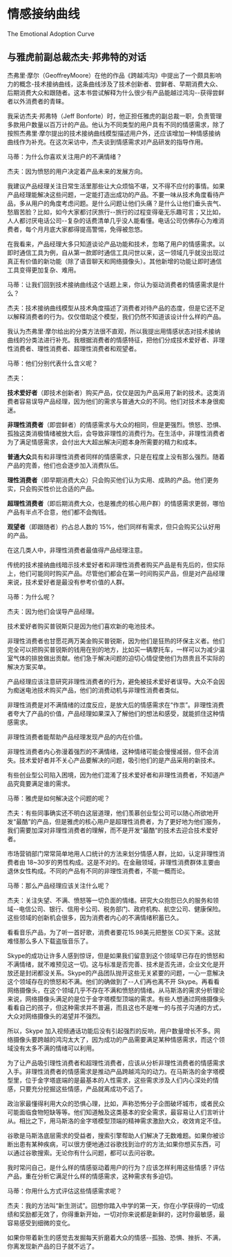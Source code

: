 # 情感接纳曲线
The Emotional Adoption Curve

## 与雅虎前副总裁杰夫·邦弗特的对话

杰弗里·摩尔（GeoffreyMoore）在他的作品《跨越鸿沟》中提出了一个颇具影响力的概念-技术接纳曲线，这条曲线涉及了技术创新者、尝鲜者、早期消费大众、后期消费大众和跟随者。这本书尝试解释为什么很少有产品能越过鸿沟--获得尝鲜者以外消费者的青睐。

我采访杰夫·邦弗特（Jeff Bonforte）时，他正担任雅虎的副总裁一职，负责管理多款用户数量以百万计的产品。他认为不同类型的用户具有不同的情感需求，除了按照杰弗里·摩尔提出的技术接纳曲线模型描述用户外，还应该增加一种情感接纳曲线作为补充。在这次采访中，杰夫谈到情感需求对产品研发的指导作用。

马蒂：为什么你喜欢关注用户的不满情绪？

杰夫：因为愤怒的用户决定着产品未来的发展方向。

我建议产品经理关注日常生活里那些让大众烦恼不堪，又不得不应付的事情。如果产品经理能解决这些问题，一定能打造出成功的产品。不要一味从技术角度看待产品，多从用户的角度考虑问题。是什么问题让他们头痛？是什么让他们垂头丧气、愁眉苦脸？比如，如今大家都讨厌旅行--旅行的过程变得毫无乐趣可言；又比如，人人都讨厌电话公司--复杂的话费清单几乎没人能看懂。电话公司仿佛存心为难消费者，每个月月底大家都得提高警惕，免得被忽悠。

在我看来，产品经理大多只知道谈论产品功能和技术，忽略了用户的情感需求。以即时通信工具为例，自从第一款即时通信工具问世以来，这一领域几乎就没出现过真正有价值的新功能（除了语音聊天和网络摄像头）。其他新增的功能让即时通信工具变得更加复杂、难用。

马蒂：让我们回到技术接纳曲线这个话题上来，你认为驱动消费者的情感需求是什么？

杰夫：技术接纳曲线模型从技术角度描述了消费者对待产品的态度，但是它还不足以解释消费者的行为。仅仅借助这个模型，我们仍然不知道该设计什么样的产品。

我认为杰弗里·摩尔给出的分类方法很不直观，所以我提出用情感状态对技术接纳曲线的分类法进行补充。我根据消费者的情感特征，把他们分成技术爱好者、非理性消费者、理性消费者、超理性消费者和观望者。

马蒂：他们分别代表什么含义呢？

杰夫：

**技术爱好者**（即技术创新者）购买产品，仅仅是因为产品采用了新的技术。这类消费者容易误导产品经理，因为他们的需求与普通大众的不同。他们对技术本身很痴迷。

**非理性消费者**（即尝鲜者）的情感需求与大众的相同，但是更强烈。愤怒、恐惧、孤独这类消极情绪被放大后，会导致非理性的消费行为。在生活中，非理性消费者为了满足情感需求，会付出大大超出解决问题本身所需要的精力和成本。

**普通大众**具有和非理性消费者同样的情感需求，只是在程度上没有那么强烈。随着产品的完善，他们也会逐步加入消费队伍。

**理性消费者**（即早期消费大众）只会购买他们认为实用、成熟的产品。他们更务实，只会购买性价比合适的产品。

**超理性消费者**（即后期消费大众，也是雅虎的核心用户群）的情感需求更弱，哪怕产品有半点不合意，他们都不会掏钱。

**观望者**（即跟随者）约占总人数的 15%，他们同样有需求，但只会购买公认好用的产品。

在这几类人中，非理性消费者最值得产品经理注意。

传统的技术接纳曲线暗示技术爱好者和非理性消费者购买产品是有先后的，但实际上，他们可能同时购买产品。尽管他们都会在第一时间购买产品，但是对产品经理来说，技术爱好者是最没有参考价值的人群。

马蒂：为什么呢？

杰夫：因为他们会误导产品经理。

技术爱好者购买普锐斯只是因为他们喜欢新的电池技术。

非理性消费者也甘愿花两万美金购买普锐斯，因为他们是狂热的环保主义者。他们完全可以把购买普锐斯的钱用在别的地方，比如买一辆摩托车，一样可以为减少温室气体的排放做出贡献。他们急于解决问题的迫切心情促使他们为昂贵且不实际的解决方案买单。

产品经理应该注意研究非理性消费者的行为，避免被技术爱好者误导。大众不会因为痴迷电池技术购买产品，他们的消费动机与非理性消费者类似。

非理性消费是对不满情绪的过度反应，是放大后的情感需求在“作祟”。非理性消费者夸大了产品的价值，产品经理如果深入了解他们的想法和感受，就能抓住这种情感需求。

非理性消费者能帮助产品经理发现产品的内在价值。

非理性消费者内心弥漫着强烈的不满情绪，这种情绪可能会慢慢减弱，但不会消失。技术爱好者并不关心产品要解决的问题，吸引他们的是产品采用的新技术。

有些创业型公司陷入困境，因为他们混淆了技术爱好者和非理性消费者，不知道产品究竟要满足谁的需求。

马蒂：雅虎是如何解决这个问题的呢？

杰夫：有些同事确实还不明白这层道理，他们羡慕创业型公司可以随心所欲地开发“最酷”的产品，但是雅虎的核心用户是超理性消费者，为了更好地为他们服务，我们需要加深对非理性消费者的理解，而不是开发“最酷”的技术去迎合技术爱好者。

市场营销部门常常简单地用人口统计的方法来划分情感人群，比如，认定非理性消费者由 18~30岁的男性构成。这是不对的。在金融领域，非理性消费群体主要由退休女性构成。不同的产品有不同的非理性消费者，不能一概而论。

马蒂：那么产品经理应该关注什么呢？

杰夫：关注失望、不满、愤怒等一切负面的情绪。研究大众抱怨已久的服务和领域--电信公司、银行、信用卡公司、税务部门、政府机构、航空公司、健康保险。这些领域的创新机会很多，因为消费者内心的不满情绪积蓄已久。

看看音乐产品，为了听一首好歌，消费者要花15.98美元把整张 CD买下来。这就难怪那么多人下载盗版音乐了。

Skype的成功让许多人感到惊讶，但是如果我们留意到这个领域早已存在的愤怒和不满情绪，就不难预见这一切。这与标准是否完善、技术是否先进，企业文化是开放还是封闭都没关系。Skype的产品团队抛开这些无关紧要的问题，一心一意解决这个领域存在的愤怒和不满。他们的确做到了--人们再也离不开 Skype。再看看网络摄像头，在这个领域几乎不存在不满和愤怒的情绪。从马斯洛的需求分析理论来说，网络摄像头满足的是位于金字塔模型顶端的需求。有些人想通过网络摄像头看看自己的孩子，但这种需求并不普遍，而且这也不是唯一的与孩子沟通的方式，大众对网络摄像头的渴望并不强烈。

所以，Skype 加入视频通话功能后没有引起强烈的反响，用户数量增长不多。网络摄像头要跨越的鸿沟太大了，因为成功的产品需要满足某种情感需求，而这个领域没有太多不满的情绪可以利用。

为了让产品吸引理性消费者和超理性消费者，应该从分析非理性消费者的情感需求入手。非理性消费者的情感需求是推动产品跨越鸿沟的动力。在马斯洛的金字塔模型里，位于金字塔底端的是最基本的人性需求，这些需求涉及人们内心深处的情感，只要充分挖掘这些情感，产品就离成功不远了。

政治家最懂得利用大众的恐惧心理，比如，声称恐怖分子企图破坏城市，或者民众可能面临食物短缺等等。他们知道触及这类基本的安全需求，最容易让人们言听计从。相比之下，用马斯洛的金字塔模型顶端的精神需求激励大众，收效肯定不佳。

谷歌是马斯洛底层需求的受益者，搜索引擎帮助人们解决了无数难题。如果你被诊断出患有某种疾病，可以很方便地通过谷歌找到治疗的方法;如果你想买东西，可以通过谷歌搜索。无论你有什么问题，都可以去问谷歌。

我时常问自己，是什么样的情感驱动着用户的行为？应该怎样利用这些情感？评估产品，重在分析它满足什么样的情感需求，这种需求有多迫切。

马蒂：你用什么方式评估这些情感需求呢？

杰夫：我的方法叫“新生测试”。回想你踏入中学的第一天，你在小学获得的一切成绩和奖励都无效了，你得重新开始，一切对你来说都是新鲜的，这时你最敏感，最容易感受到细微的变化。

如果你带着新生的感觉去发掘每天折磨着大众的情感--孤独、恐惧、挫折、不满，你离发现新产品的日子就不远了。
